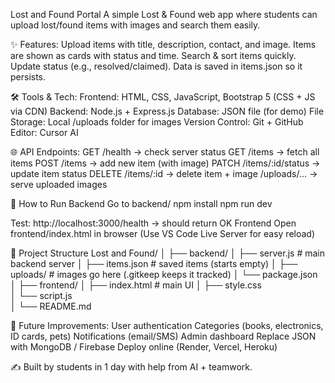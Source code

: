 Lost and Found Portal
A simple Lost & Found web app where students can upload lost/found items with images and search them easily.

✨ Features:
    Upload items with title, description, contact, and image.
    Items are shown as cards with status and time.
    Search & sort items quickly.
    Update status (e.g., resolved/claimed).
    Data is saved in items.json so it persists.

🛠️ Tools & Tech:
    Frontend: HTML, CSS, JavaScript, Bootstrap 5 (CSS + JS via CDN)
    Backend: Node.js + Express.js
    Database: JSON file (for demo)
    File Storage: Local /uploads folder for images
    Version Control: Git + GitHub
    Editor: Cursor AI

🌐 API Endpoints:
    GET /health → check server status
    GET /items → fetch all items
    POST /items → add new item (with image)
    PATCH /items/:id/status → update item status
    DELETE /items/:id → delete item + image
    /uploads/... → serve uploaded images

🚀 How to Run Backend
    Go to backend/
    npm install
    npm run dev

Test:
http://localhost:3000/health
 → should return OK
Frontend
Open frontend/index.html in browser
(Use VS Code Live Server for easy reload)

📂 Project Structure
Lost and Found/
│
├── backend/
│   ├── server.js        # main backend server
│   ├── items.json       # saved items (starts empty)
│   ├── uploads/         # images go here (.gitkeep keeps it tracked)
│   └── package.json     
│
├── frontend/
│   ├── index.html       # main UI
│   ├── style.css        
│   └── script.js        
│
└── README.md

🔮 Future Improvements:
    User authentication
    Categories (books, electronics, ID cards, pets)
    Notifications (email/SMS)
    Admin dashboard
    Replace JSON with MongoDB / Firebase
    Deploy online (Render, Vercel, Heroku)

✍️ Built by students in 1 day with help from AI + teamwork.